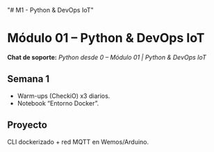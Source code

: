 "# M1 - Python & DevOps IoT" 

# Módulo 01 – Python & DevOps IoT

**Chat de soporte:** _Python desde 0 – Módulo 01 \| Python & DevOps IoT_

## Semana 1
- Warm-ups (CheckiO) x3 diarios.
- Notebook “Entorno Docker”.

## Proyecto
CLI dockerizado + red MQTT en Wemos/Arduino.

